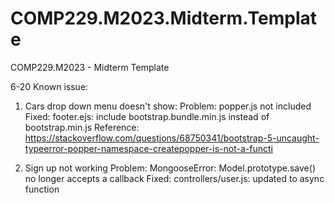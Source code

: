 # COMP229.M2023.Midterm.Template

COMP229.M2023 - Midterm Template

6-20 Known issue:

1. Cars drop down menu doesn't show:
   Problem: popper.js not included
   Fixed: footer.ejs: include bootstrap.bundle.min.js instead of bootstrap.min.js
   Reference: https://stackoverflow.com/questions/68750341/bootstrap-5-uncaught-typeerror-popper-namespace-createpopper-is-not-a-functi

2. Sign up not working
   Problem: MongooseError: Model.prototype.save() no longer accepts a callback
   Fixed: controllers/user.js: updated to async function
